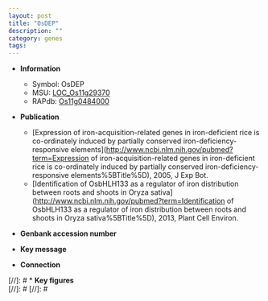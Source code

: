 ```yaml
---
layout: post
title: "OsDEP"
description: ""
category: genes
tags: 
---
```


* **Information**  
    + Symbol: OsDEP  
    + MSU: [LOC_Os11g29370](http://rice.plantbiology.msu.edu/cgi-bin/ORF_infopage.cgi?orf=LOC_Os11g29370)  
    + RAPdb: [Os11g0484000](http://rapdb.dna.affrc.go.jp/viewer/gbrowse_details/irgsp1?name=Os11g0484000)  

* **Publication**  
    + [Expression of iron-acquisition-related genes in iron-deficient rice is co-ordinately induced by partially conserved iron-deficiency-responsive elements](http://www.ncbi.nlm.nih.gov/pubmed?term=Expression of iron-acquisition-related genes in iron-deficient rice is co-ordinately induced by partially conserved iron-deficiency-responsive elements%5BTitle%5D), 2005, J Exp Bot.
    + [Identification of OsbHLH133 as a regulator of iron distribution between roots and shoots in Oryza sativa](http://www.ncbi.nlm.nih.gov/pubmed?term=Identification of OsbHLH133 as a regulator of iron distribution between roots and shoots in Oryza sativa%5BTitle%5D), 2013, Plant Cell Environ.

* **Genbank accession number**  

* **Key message**  

* **Connection**  

[//]: # * **Key figures**  
[//]: # 
[//]: # 
